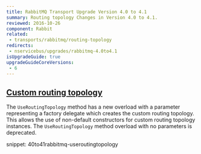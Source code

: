 ```yaml
---
title: RabbitMQ Transport Upgrade Version 4.0 to 4.1
summary: Routing topology Changes in Version 4.0 to 4.1.
reviewed: 2016-10-26
component: Rabbit
related:
 - transports/rabbitmq/routing-topology
redirects:
 - nservicebus/upgrades/rabbitmq-4.0to4.1
isUpgradeGuide: true
upgradeGuideCoreVersions:
 - 6
---
```



## [Custom routing topology](/transports/rabbitmq/routing-topology.md#custom-routing-topology)

The `UseRoutingTopology` method has a new overload with a parameter representing a factory delegate which creates the custom routing topology. This allows the use of non-default constructors for custom routing topology instances. The `UseRoutingTopology` method overload with no parameters is deprecated.

snippet: 40to41rabbitmq-useroutingtopology
